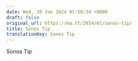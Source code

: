 ```yaml
---
date: Wed, 10 Jan 2024 01:50:34 +0000
draft: false
original_url: https://ma.tt/2024/01/sonos-tip/
title: Sonos Tip
translationKey: Sonos Tip
---
```


Sonos Tip